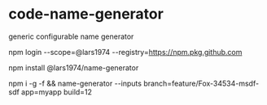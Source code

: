 # code-name-generator
generic configurable name generator


npm login --scope=@lars1974 --registry=https://npm.pkg.github.com


npm install @lars1974/name-generator


npm i -g -f && name-generator --inputs branch=feature/Fox-34534-msdf-sdf app=myapp build=12
